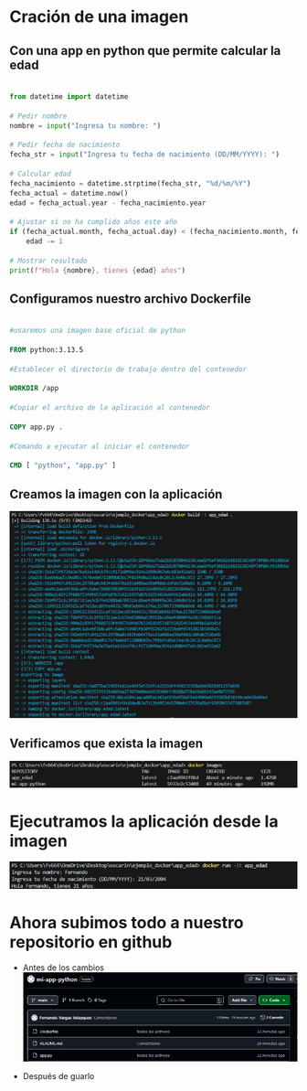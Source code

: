 # Cración de una imagen

## Con una app en python que permite calcular la edad
```python

from datetime import datetime

# Pedir nombre
nombre = input("Ingresa tu nombre: ")

# Pedir fecha de nacimiento
fecha_str = input("Ingresa tu fecha de nacimiento (DD/MM/YYYY): ")

# Calcular edad
fecha_nacimiento = datetime.strptime(fecha_str, "%d/%m/%Y")
fecha_actual = datetime.now()
edad = fecha_actual.year - fecha_nacimiento.year

# Ajustar si no ha cumplido años este año
if (fecha_actual.month, fecha_actual.day) < (fecha_nacimiento.month, fecha_nacimiento.day):
    edad -= 1

# Mostrar resultado
print(f"Hola {nombre}, tienes {edad} años")

```

## Configuramos nuestro archivo Dockerfile

```Dockerfile

#usaremos una imagen base oficial de python

FROM python:3.13.5

#Establecer el directorio de trabajo dentro del contenedor

WORKDIR /app

#Copiar el archivo de la aplicación al contenedor 

COPY app.py .

#Comando a ejecutar al iniciar el contenedor 

CMD [ "python", "app.py" ]

```

## Creamos la imagen con la aplicación 
![alt text](image.png)

## Verificamos que exista la imagen 
![alt text](image-1.png)

# Ejecutramos la aplicación desde la imagen
![alt text](image-2.png)

# Ahora subimos todo a nuestro repositorio en github
* Antes de los cambios 
![alt text](image-3.png)

* Después de guarlo
